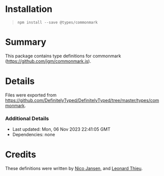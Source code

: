 # Installation
> `npm install --save @types/commonmark`

# Summary
This package contains type definitions for commonmark (https://github.com/jgm/commonmark.js).

# Details
Files were exported from https://github.com/DefinitelyTyped/DefinitelyTyped/tree/master/types/commonmark.

### Additional Details
 * Last updated: Mon, 06 Nov 2023 22:41:05 GMT
 * Dependencies: none

# Credits
These definitions were written by [Nico Jansen](https://github.com/nicojs), and [Leonard Thieu](https://github.com/leonard-thieu).

